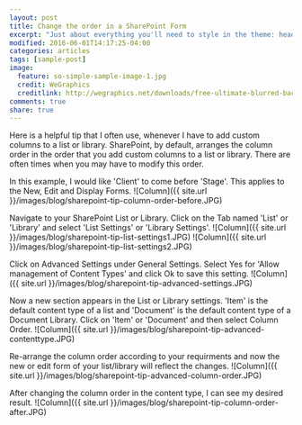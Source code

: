 ```yaml
---
layout: post
title: Change the order in a SharePoint Form
excerpt: "Just about everything you'll need to style in the theme: headings, paragraphs, blockquotes, tables, code blocks, and more."
modified: 2016-06-01T14:17:25-04:00
categories: articles
tags: [sample-post]
image:
  feature: so-simple-sample-image-1.jpg
  credit: WeGraphics
  creditlink: http://wegraphics.net/downloads/free-ultimate-blurred-background-pack/
comments: true
share: true
---
```


Here is a helpful tip that I often use, whenever I have to add custom columns to a list or library. SharePoint, by default, arranges the column order in the order that you add custom columns to a list or library. There are often times when you may have to modify this order.

In this example, I would like 'Client' to come before 'Stage'. This applies to the New, Edit and Display Forms.
![Column]({{ site.url }}/images/blog/sharepoint-tip-column-order-before.JPG)

Navigate to your SharePoint List or Library. Click on the Tab named 'List' or 'Library' and select 'List Settings' or 'Library Settings'.
![Column]({{ site.url }}/images/blog/sharepoint-tip-list-settings1.JPG)
![Column]({{ site.url }}/images/blog/sharepoint-tip-list-settings2.JPG)

Click on Advanced Settings under General Settings. Select Yes for 'Allow management of Content Types' and click Ok to save this setting.
![Column]({{ site.url }}/images/blog/sharepoint-tip-advanced-settings.JPG)

Now a new section appears in the List or Library settings. 'Item' is the default content type of a list and 'Document' is the default content type of a Document Library. Click on 'Item' or 'Document' and then select Column Order.
![Column]({{ site.url }}/images/blog/sharepoint-tip-advanced-contenttype.JPG)

Re-arrange the column order according to your requirments and now the new or edit form of your list/library will reflect the changes.
![Column]({{ site.url }}/images/blog/sharepoint-tip-advanced-column-order.JPG)

After changing the column order in the content type, I can see my desired result.
![Column]({{ site.url }}/images/blog/sharepoint-tip-column-order-after.JPG)